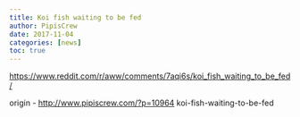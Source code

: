 ```yaml
---
title: Koi fish waiting to be fed
author: PipisCrew
date: 2017-11-04
categories: [news]
toc: true
---
```


https://www.reddit.com/r/aww/comments/7aqi6s/koi_fish_waiting_to_be_fed/

origin - http://www.pipiscrew.com/?p=10964 koi-fish-waiting-to-be-fed